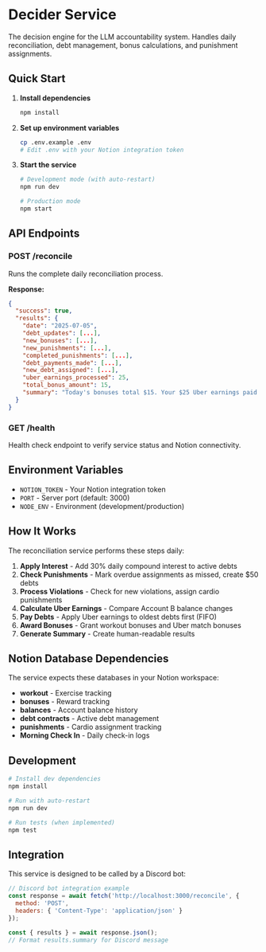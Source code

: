 # Decider Service

The decision engine for the LLM accountability system. Handles daily reconciliation, debt management, bonus calculations, and punishment assignments.

## Quick Start

1. **Install dependencies**
   ```bash
   npm install
   ```

2. **Set up environment variables**
   ```bash
   cp .env.example .env
   # Edit .env with your Notion integration token
   ```

3. **Start the service**
   ```bash
   # Development mode (with auto-restart)
   npm run dev
   
   # Production mode
   npm start
   ```

## API Endpoints

### POST /reconcile
Runs the complete daily reconciliation process.

**Response:**
```json
{
  "success": true,
  "results": {
    "date": "2025-07-05",
    "debt_updates": [...],
    "new_bonuses": [...],
    "new_punishments": [...],
    "completed_punishments": [...],
    "debt_payments_made": [...],
    "new_debt_assigned": [...],
    "uber_earnings_processed": 25,
    "total_bonus_amount": 15,
    "summary": "Today's bonuses total $15. Your $25 Uber earnings paid debt."
  }
}
```

### GET /health
Health check endpoint to verify service status and Notion connectivity.

## Environment Variables

- `NOTION_TOKEN` - Your Notion integration token
- `PORT` - Server port (default: 3000)
- `NODE_ENV` - Environment (development/production)

## How It Works

The reconciliation service performs these steps daily:

1. **Apply Interest** - Add 30% daily compound interest to active debts
2. **Check Punishments** - Mark overdue assignments as missed, create $50 debts
3. **Process Violations** - Check for new violations, assign cardio punishments
4. **Calculate Uber Earnings** - Compare Account B balance changes
5. **Pay Debts** - Apply Uber earnings to oldest debts first (FIFO)
6. **Award Bonuses** - Grant workout bonuses and Uber match bonuses
7. **Generate Summary** - Create human-readable results

## Notion Database Dependencies

The service expects these databases in your Notion workspace:

- **workout** - Exercise tracking
- **bonuses** - Reward tracking  
- **balances** - Account balance history
- **debt contracts** - Active debt management
- **punishments** - Cardio assignment tracking
- **Morning Check In** - Daily check-in logs

## Development

```bash
# Install dev dependencies
npm install

# Run with auto-restart
npm run dev

# Run tests (when implemented)
npm test
```

## Integration

This service is designed to be called by a Discord bot:

```javascript
// Discord bot integration example
const response = await fetch('http://localhost:3000/reconcile', {
  method: 'POST',
  headers: { 'Content-Type': 'application/json' }
});

const { results } = await response.json();
// Format results.summary for Discord message
```